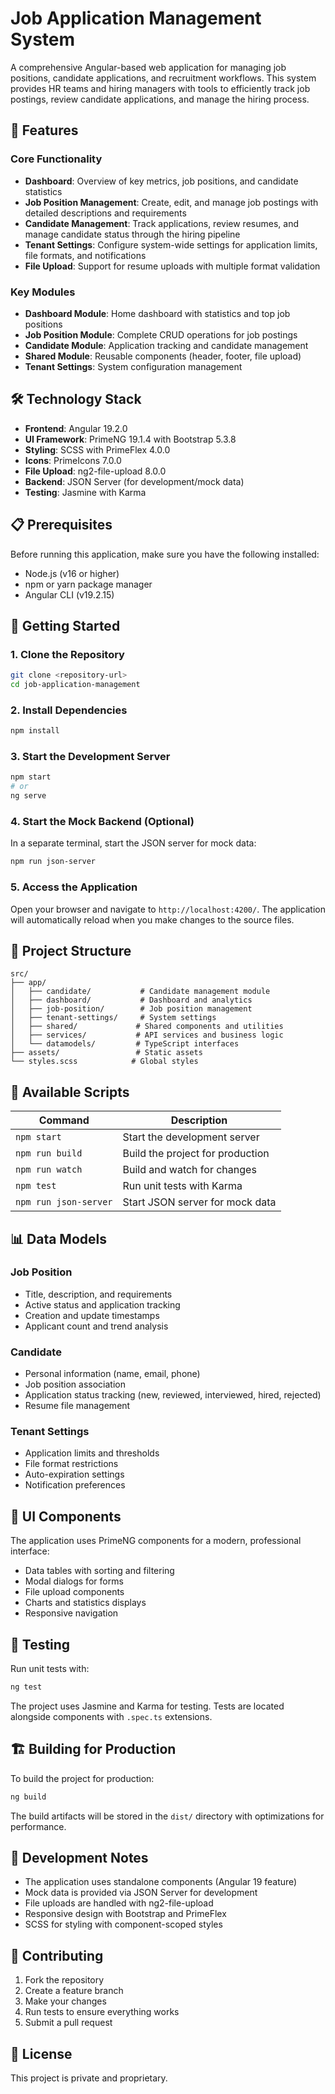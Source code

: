 # Job Application Management System

A comprehensive Angular-based web application for managing job positions, candidate applications, and recruitment workflows. This system provides HR teams and hiring managers with tools to efficiently track job postings, review candidate applications, and manage the hiring process.

## 🚀 Features

### Core Functionality
- **Dashboard**: Overview of key metrics, job positions, and candidate statistics
- **Job Position Management**: Create, edit, and manage job postings with detailed descriptions and requirements
- **Candidate Management**: Track applications, review resumes, and manage candidate status through the hiring pipeline
- **Tenant Settings**: Configure system-wide settings for application limits, file formats, and notifications
- **File Upload**: Support for resume uploads with multiple format validation

### Key Modules
- **Dashboard Module**: Home dashboard with statistics and top job positions
- **Job Position Module**: Complete CRUD operations for job postings
- **Candidate Module**: Application tracking and candidate management
- **Shared Module**: Reusable components (header, footer, file upload)
- **Tenant Settings**: System configuration management

## 🛠️ Technology Stack

- **Frontend**: Angular 19.2.0
- **UI Framework**: PrimeNG 19.1.4 with Bootstrap 5.3.8
- **Styling**: SCSS with PrimeFlex 4.0.0
- **Icons**: PrimeIcons 7.0.0
- **File Upload**: ng2-file-upload 8.0.0
- **Backend**: JSON Server (for development/mock data)
- **Testing**: Jasmine with Karma

## 📋 Prerequisites

Before running this application, make sure you have the following installed:
- Node.js (v16 or higher)
- npm or yarn package manager
- Angular CLI (v19.2.15)

## 🚀 Getting Started

### 1. Clone the Repository
```bash
git clone <repository-url>
cd job-application-management
```

### 2. Install Dependencies
```bash
npm install
```

### 3. Start the Development Server
```bash
npm start
# or
ng serve
```

### 4. Start the Mock Backend (Optional)
In a separate terminal, start the JSON server for mock data:
```bash
npm run json-server
```

### 5. Access the Application
Open your browser and navigate to `http://localhost:4200/`. The application will automatically reload when you make changes to the source files.

## 📁 Project Structure

```
src/
├── app/
│   ├── candidate/           # Candidate management module
│   ├── dashboard/           # Dashboard and analytics
│   ├── job-position/        # Job position management
│   ├── tenant-settings/     # System settings
│   ├── shared/             # Shared components and utilities
│   ├── services/           # API services and business logic
│   └── datamodels/         # TypeScript interfaces
├── assets/                 # Static assets
└── styles.scss            # Global styles
```

## 🔧 Available Scripts

| Command | Description |
|---------|-------------|
| `npm start` | Start the development server |
| `npm run build` | Build the project for production |
| `npm run watch` | Build and watch for changes |
| `npm test` | Run unit tests with Karma |
| `npm run json-server` | Start JSON server for mock data |

## 📊 Data Models

### Job Position
- Title, description, and requirements
- Active status and application tracking
- Creation and update timestamps
- Applicant count and trend analysis

### Candidate
- Personal information (name, email, phone)
- Job position association
- Application status tracking (new, reviewed, interviewed, hired, rejected)
- Resume file management

### Tenant Settings
- Application limits and thresholds
- File format restrictions
- Auto-expiration settings
- Notification preferences

## 🎨 UI Components

The application uses PrimeNG components for a modern, professional interface:
- Data tables with sorting and filtering
- Modal dialogs for forms
- File upload components
- Charts and statistics displays
- Responsive navigation

## 🧪 Testing

Run unit tests with:
```bash
ng test
```

The project uses Jasmine and Karma for testing. Tests are located alongside components with `.spec.ts` extensions.

## 🏗️ Building for Production

To build the project for production:
```bash
ng build
```

The build artifacts will be stored in the `dist/` directory with optimizations for performance.

## 📝 Development Notes

- The application uses standalone components (Angular 19 feature)
- Mock data is provided via JSON Server for development
- File uploads are handled with ng2-file-upload
- Responsive design with Bootstrap and PrimeFlex
- SCSS for styling with component-scoped styles

## 🤝 Contributing

1. Fork the repository
2. Create a feature branch
3. Make your changes
4. Run tests to ensure everything works
5. Submit a pull request

## 📄 License

This project is private and proprietary.
